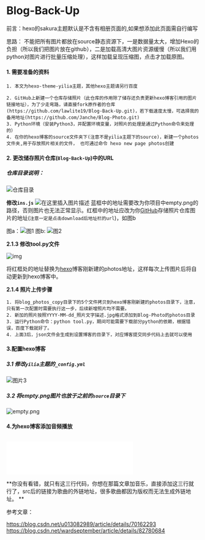 # Blog-Back-Up

前言：hexo的sakura主题默认是不含有相册页面的,如果想添加此页面需自行编写


思路：
不能把所有图片都放在source静态资源下，一是数据量太大，增加Hexo的负担（所以我们把图片放在github），二是加载高清大图片资源缓慢（所以我们用python对图片进行批量压缩处理），这样加载呈现压缩图，点击才加载原图。

#### 1. 需要准备的资料

```
1. 本文为hexo-theme-yilia主题，其他hexo主题请另行百度

2. GitHub上新建一个仓库存储照片（此仓库的作用除了储存还负责更新hexo博客引用的图片链接地址），为了少走弯路，请直接fork原作者的仓库(https://github.com/lawlite19/Blog-Back-Up.git)，若下载速度太慢，可选择我的备用地址(https://github.com/Janche/Blog-Photo.git)
3. Python环境（安装Python3，并配置环境变量，对照片的处理是通过Python命令来处理的）
4. 在你的hexo博客的source文件夹下(注意不是yilia主题下的source)，新建一个photos文件夹,用于存放照片相关的文件， 也可通过命令 hexo new page photos创建
```

#### 2. 更改储存照片仓库(`Blog-Back-Up`)中的URL

##### 仓库目录说明：

![仓库目录](https://img-blog.csdnimg.cn/20190616211830463.png)

**修改`ins.js`**
![在这里插入图片描述](https://img-blog.csdnimg.cn/20190825220428873.png?x-oss-process=image/watermark,type_ZmFuZ3poZW5naGVpdGk,shadow_10,text_aHR0cHM6Ly9ibG9nLmNzZG4ubmV0L3FxXzM0OTk3OTA2,size_16,color_FFFFFF,t_70)
蓝框中的地址需要改为你项目中empty.png的路径，否则图片也无法正常显示。红框中的地址应改为你[GitHub](https://so.csdn.net/so/search?q=GitHub&spm=1001.2101.3001.7020)存储照片仓库图片的地址(`注意一定是点击download后地址栏的url`)，如图b

图a：![图1](https://img-blog.csdnimg.cn/20190616214440938.png?x-oss-process=image/watermark,type_ZmFuZ3poZW5naGVpdGk,shadow_10,text_aHR0cHM6Ly9ibG9nLmNzZG4ubmV0L3FxXzM0OTk3OTA2,size_16,color_FFFFFF,t_70)
图b:
![图2](https://img-blog.csdnimg.cn/20190616220832849.png?x-oss-process=image/watermark,type_ZmFuZ3poZW5naGVpdGk,shadow_10,text_aHR0cHM6Ly9ibG9nLmNzZG4ubmV0L3FxXzM0OTk3OTA2,size_16,color_FFFFFF,t_70)

**2.1.3 修改tool.py文件**

![img](https://img-blog.csdnimg.cn/20190616213043110.png)

将红框处的地址替换为[hexo](https://so.csdn.net/so/search?q=hexo&spm=1001.2101.3001.7020)博客刚新建的photos地址，这样每次上传图片后将自动更新到hexo博客中。

**2.1.4 照片上传步骤**

```
1. 将blog_photos_copy目录下的5个文件拷贝到hexo博客刚新建的photos目录下，注意，只有第一次配置时需要执行这一步，后续新增照片均不需要。
2. 新加的照片按照YYYY-MM-dd_照片文字描述.jpg格式添加到Blog-Photo的photos目录
3. 运行Python命令：python tool.py，期间可能需要下载部分python的依赖，根据错误，百度下载就好了。
4. 上面3后，json文件会生成到设置博客的目录下，对应博客提交同步代码上去就可以使用
```

#### 3.配置hexo博客

##### 3.1 修改`yilia`主题的`_config.yml`

![图片3](https://img-blog.csdnimg.cn/20190616225106606.png)

##### 3.2 将empty.png图片也放于之前的`source`目录下

![empty.png](https://img-blog.csdnimg.cn/20190616231743342.png)

#### 4.为hexo博客添加音频播放

<!--音乐播放插件-->

<div style="margin-top:30px;">                                                       
  <iframe frameborder="no" border="0" marginwidth="0" marginheight="0" width=330 height=86 src="//music.163.com/outchain/player?type=2&id=333750&auto=1&height=66"></iframe>
</div>

**你没有看错，就只有这三行代码，你想在那篇文章加音乐，直接添加这三行就行了，src后的链接为歌曲的外链地址，很多歌曲都因为版权而无法生成外链地址。 **

参考文章：

https://blog.csdn.net/u013082989/article/details/70162293
https://blog.csdn.net/wardseptember/article/details/82780684